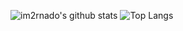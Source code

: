 ![im2rnado's github stats](https://github-readme-stats.vercel.app/api?username=im2rnado&show_icons=true&theme=radical&count_private=true&show_icons=true)
![Top Langs](https://github-readme-stats.vercel.app/api/top-langs/?username=im2rnado&layout=compact)
